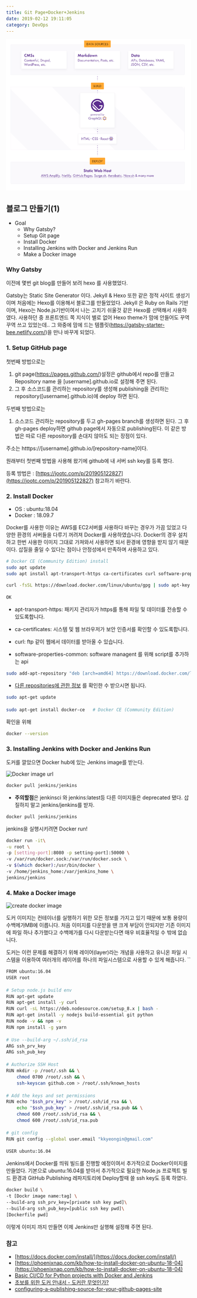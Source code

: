 ```yaml
---
title: Git Page+Docker+Jenkins
date: 2019-02-12 19:11:05
category: DevOps
---
```

![Alt text](../../assets/gatsby_how_to_work.jpg)

## 블로그 만들기(1)

* Goal
  * Why Gatsby?
  * Setup Git page
  * Install Docker
  * Installing Jenkins with Docker and Jenkins Run
  * Make a Docker image

### Why Gatsby

이전에 몇번 git blog를 만들어 보려 hexo 를 사용했었다.

Gatsby는 Static Site Generator 이다.
Jekyll & Hexo 또한 같은 정적 사이트 생성기이며 처음에는 Hexo를 이용해서 블로그를 만들었었다.
Jekyll 은 Ruby on Rails 기반이며, Hexo는 Node.js기반이여서 나는 고치기 쉬울것 같은 Hexo를 선택해서 사용하였다.
사용하던 중 프론트엔드 쪽 지식이 별로 없어 Hexo theme가 맘에 안들어도 꾸역꾸역 쓰고 있었는데..
그 와중에 맘에 드는 템플릿(https://gatsby-starter-bee.netlify.com/)을 만나 바꾸게 되었다.

### 1. Setup GitHub page

첫번째 방법으로는

1. git page(https://pages.github.com/)설정은 github에서 repo를 만들고 Repository name 을 [username].github.io로 설정해 주면 된다.
2. 그 후 소스코드를 관리하는 repository를 생성해 publishing을 관리하는 repository([username].github.io)에 deploy 하면 된다.

두번째 방법으로는

1. 소스코드 관리하는 repository를 두고 gh-pages branch를 생성하면 된다. 그 후 gh-pages deploy하면 github page에서 자동으로 publishing된다. 이 같은 방법은 따로 다른 repository를 손대지 않아도 되는 장점이 있다.

주소는 htttps://[username].github.io/[repository-name]이다.

원래부터 첫번째 방법을 사용해 왔기에 github에 내 서버 ssh key를 등록 했다.

등록 방법은 : [https://jootc.com/p/201905122827](https://jootc.com/p/201905122827) 참고하기 바란다.

### 2. Install Docker

* OS : ubuntu:18.04
* Docker : 18.09.7

Docker를 사용한 이유는 AWS를 EC2서버를 사용하다 바꾸는 경우가 가끔 있었고 다양한 환경의 서버들을 다루기 꺼려져 Docker를 사용하였습니다. Docker의 경우 설치하고 한번 사용한 이미지 그대로 가져와서 사용하면 되서 환경에 영향을 받지 않기 때문이다.
삽질을 줄일 수 있다는 점이나 안정성에서 만족하며 사용하고 있다.

```sh
# Docker CE (Community Edition) install
sudo apt update
sudo apt install apt-transport-https ca-certificates curl software-properties-common
```

```sh
curl -fsSL https://download.docker.com/linux/ubuntu/gpg | sudo apt-key add -

OK
```

* apt-transport-https: 패키지 관리자가 https를 통해 파일 및 데이터를 전송할 수 있도록합니다.
  
* ca-certificates: 시스템 및 웹 브라우저가 보안 인증서를 확인할 수 있도록합니다.
  
* curl: ftp 같이 웹에서 데이터를 받아올 수 있습니다.

* software-properties-common: software managent 를 위해 script를 추가하는 api

```sh
sudo add-apt-repository "deb [arch=amd64] https://download.docker.com/linux/ubuntu  $(lsb_release -cs)  stable"
```

* [다른 repositories에 관한 정보](https://docs.docker.com/v17.09/engine/installation/linux/docker-ce/ubuntu/#set-up-the-repository) 를 확인한 수 받으시면 됩니다.

```sh
sudo apt-get update

sudo apt-get install docker-ce   # Docker CE (Community Edition)
```

확인을 위해

```sh
docker --version
```

### 3. Installing Jenkins with Docker and Jenkins Run

도커를 깔았으면 Docker hub에 있는 Jenkins image를 받는다.

![Docker image url](https://subicura.com/assets/article_images/2017-01-19-docker-guide-for-beginners-1/image-url.png)

```sh
docker pull jenkins/jenkins
```

* <b>주의할점</b>은 jenkinsci 와 jenkins:latest등 다른 이미지들은 deprecated 됐다. 삽질하지 말고 jenkins/jenkins를 받자.

```sh
docker pull jenkins/jenkins
```

jenkins을 실행시키려면 Docker run!

```sh
docker run -it\
-u root \
-p [setting-port]:8080 -p setting-port]:50000 \
-v /var/run/docker.sock:/var/run/docker.sock \
-v $(which docker):/usr/bin/docker \
-v /home/jenkins_home:/var/jenkins_home \
jenkins/jenkins
```

### 4. Make a Docker image

![create docker image](https://docs.docker.com/v17.09/engine/userguide/storagedriver/images/container-layers.jpg)

도커 이미지는 컨테이너를 실행하기 위한 모든 정보를 가지고 있기 때문에 보통 용량이 수백메가MB에 이릅니다. 처음 이미지를 다운받을 땐 크게 부담이 안되지만 기존 이미지에 파일 하나 추가했다고 수백메가를 다시 다운받는다면 매우 비효율적일 수 밖에 없습니다.

도커는 이런 문제를 해결하기 위해 레이어(layer)라는 개념을 사용하고 유니온 파일 시스템을 이용하여 여러개의 레이어를 하나의 파일시스템으로 사용할 수 있게 해줍니다.
``

```sh
FROM ubuntu:16.04
USER root

# Setup node.js build env
RUN apt-get update
RUN apt-get install -y curl
RUN curl -sL https://deb.nodesource.com/setup_8.x | bash -
RUN apt-get install -y nodejs build-essential git python
RUN node -v && npm -v
RUN npm install -g yarn

# Use --build-arg ~/.ssh/id_rsa
ARG ssh_prv_key
ARG ssh_pub_key

# Authorize SSH Host
RUN mkdir -p /root/.ssh && \
    chmod 0700 /root/.ssh && \
    ssh-keyscan github.com > /root/.ssh/known_hosts

# Add the keys and set permissions
RUN echo "$ssh_prv_key" > /root/.ssh/id_rsa && \
    echo "$ssh_pub_key" > /root/.ssh/id_rsa.pub && \
    chmod 600 /root/.ssh/id_rsa && \
    chmod 600 /root/.ssh/id_rsa.pub

# git config
RUN git config --global user.email "kkyeongin@gmail.com"

USER ubuntu:16.04
```

Jenkins에서 Docker를 띄워 빌드를 진행할 예정이여서 추가적으로 Docker이미지를 만들었다.
기본으로 ubuntu:16.04를 받아서 추가적으로 필요한 Node.js 프로젝트 빌드 환경과 GitHub Publishing 레파지토리에 Deploy할때 쓸 ssh key도 등록 하였다.

```sh
docker build \
-t [Dockr image name:tag] \
--build-arg ssh_prv_key=[private ssh key pwd]\
--build-arg ssh_pub_key=[public ssh key pwd]\
[Dockerfile pwd]
```

이렇게 이미지 까지 만들면 이제 Jenkins만 실행해 설정해 주면 된다.

### 참고

* [https://docs.docker.com/install/](https://docs.docker.com/install/)
* [https://phoenixnap.com/kb/how-to-install-docker-on-ubuntu-18-04](https://phoenixnap.com/kb/how-to-install-docker-on-ubuntu-18-04)
* [Basic CI/CD for Python projects with Docker and Jenkins](https://medium.com/faun/basic-ci-cd-for-python-projects-with-docker-and-jenkins-38eeb547fb28)
* [초보를 위한 도커 안내서 - 도커란 무엇인가?](https://subicura.com/2017/01/19/docker-guide-for-beginners-1.html)
* [configuring-a-publishing-source-for-your-github-pages-site](https://help.github.com/en/github/working-with-github-pages/configuring-a-publishing-source-for-your-github-pages-site)